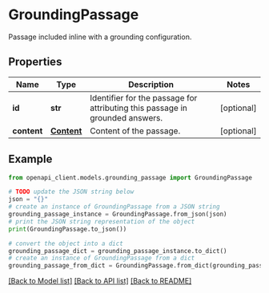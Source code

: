 # GroundingPassage

Passage included inline with a grounding configuration.

## Properties

Name | Type | Description | Notes
------------ | ------------- | ------------- | -------------
**id** | **str** | Identifier for the passage for attributing this passage in grounded  answers. | [optional] 
**content** | [**Content**](Content.md) | Content of the passage. | [optional] 

## Example

```python
from openapi_client.models.grounding_passage import GroundingPassage

# TODO update the JSON string below
json = "{}"
# create an instance of GroundingPassage from a JSON string
grounding_passage_instance = GroundingPassage.from_json(json)
# print the JSON string representation of the object
print(GroundingPassage.to_json())

# convert the object into a dict
grounding_passage_dict = grounding_passage_instance.to_dict()
# create an instance of GroundingPassage from a dict
grounding_passage_from_dict = GroundingPassage.from_dict(grounding_passage_dict)
```
[[Back to Model list]](../README.md#documentation-for-models) [[Back to API list]](../README.md#documentation-for-api-endpoints) [[Back to README]](../README.md)


